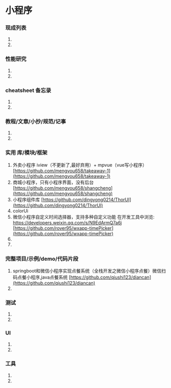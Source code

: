 # 小程序

### 现成列表
1. 
1. 

### 性能研究
1. 
1. 

### cheatsheet 备忘录
1. 
1. 

### 教程/文章/小抄/规范/记事
1. 
1. 

### 实用 库/模块/框架
1. 外卖小程序 iview（不更新了,最好弃用）+ mpvue（vue写小程序）
[https://github.com/mengyou658/takeaway-1](https://github.com/mengyou658/takeaway-1)
1. 商城小程序，只有小程序界面，没有后台
[https://github.com/mengyou658/shangcheng](https://github.com/mengyou658/shangcheng)
1.  小程序组件库
[https://github.com/dingyong0214/ThorUI](https://github.com/dingyong0214/ThorUI)
1. colorUi
1. 微信小程序自定义时间选择器，支持多种自定义功能 在开发工具中浏览: https://developers.weixin.qq.com/s/N9EdArmQ7a6j
[https://github.com/rover95/wxapp-timePicker](https://github.com/rover95/wxapp-timePicker)
1. 
1. 

### 完整项目/示例/demo/代码片段
1. springboot和微信小程序实现点餐系统（全栈开发之微信小程序点餐）微信扫码点餐小程序,java点餐系统
[https://github.com/qiushi123/diancan](https://github.com/qiushi123/diancan)
1. 

### 测试
1. 
1. 

### UI
1. 
1. 

### 工具
1. 
1. 
